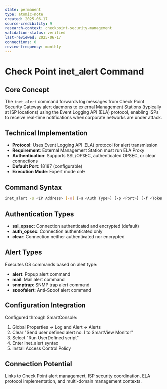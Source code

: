 ```yaml
---
state: permanent
type: atomic-note
created: 2025-06-17
source-credibility: 9
research-context: checkpoint-security-management
validation-status: verified
last-reviewed: 2025-06-17
connections: 0
review-frequency: monthly
---
```


# Check Point inet_alert Command

## Core Concept

The `inet_alert` command forwards log messages from Check Point Security Gateway alert daemons to external Management Stations (typically at ISP locations) using the Event Logging API (ELA) protocol, enabling ISPs to receive real-time notifications when corporate networks are under attack.

## Technical Implementation

- **Protocol**: Uses Event Logging API (ELA) protocol for alert transmission
- **Requirement**: External Management Station must run ELA Proxy
- **Authentication**: Supports SSL/OPSEC, authenticated OPSEC, or clear connections
- **Default Port**: 18187 (configurable)
- **Execution Mode**: Expert mode only

## Command Syntax

```bash
inet_alert -s <IP Address> [-o] [-a <Auth Type>] [-p <Port>] [-f <Token> <Value>] [-m <Alert Type>]
```

## Authentication Types

- **ssl_opsec**: Connection authenticated and encrypted (default)
- **auth_opsec**: Connection authenticated only
- **clear**: Connection neither authenticated nor encrypted

## Alert Types

Executes OS commands based on alert type:
- **alert**: Popup alert command
- **mail**: Mail alert command  
- **snmptrap**: SNMP trap alert command
- **spoofalert**: Anti-Spoof alert command

## Configuration Integration

Configured through SmartConsole:
1. Global Properties → Log and Alert → Alerts
2. Clear "Send user defined alert no. 1 to SmartView Monitor"
3. Select "Run UserDefined script"
4. Enter inet_alert syntax
5. Install Access Control Policy

## Connection Potential

Links to Check Point alert management, ISP security coordination, ELA protocol implementation, and multi-domain management contexts.